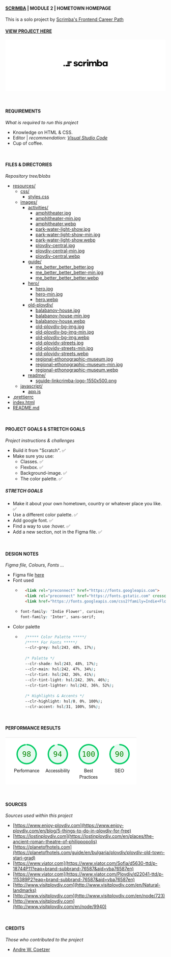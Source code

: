 #### [SCRIMBA](https://scrimba.com "SCrimba's website") | MODULE 2 | HOMETOWN HOMEPAGE

This is a solo project by [Scrimba's Frontend Career Path](https://scrimba.com/learn/frontend "Scrimba's frontend career path web page")

#### [VIEW PROJECT HERE]()

![Scrimba Logo](./resources/images/readme/scrimba-logo-1550x500.png "Scrimba Logo")

<br>

#### REQUIREMENTS
_What is required to run this project_

* Knowledge on HTML & CSS.
* Editor | _recommendation: [Visual Studio Code](https://code.visualstudio.com/ "Visual Studio Code Website")_
* Cup of coffee.

<br>

#### FILES & DIRECTORIES
_Repository tree/blobs_

* [resources/](./resources/)
    * [css/](./resources/css/)
        * [styles.css](./resources/css/styles.css)
    * [images/](./resources/images/)
        * [activities/](./resources/images/activities/)
            * [amphitheater.jpg](./resources/images/activities/amphitheater.jpg)
            * [amphitheater-min.jpg](./resources/images/activities/amphitheater-min.jpg.jpg)
            * [amphitheater.webp](./resources/images/activities/amphitheater.webp)
            * [park-water-light-show.jpg](./resources/images/activities/park-water-light-show.jpg)
            * [park-water-light-show-min.jpg](./resources/images/activities/park-water-light-show-min.jpg.jpg)
            * [park-water-light-show.webp](./resources/images/activities/park-water-light-show.webp)
            * [plovdiv-central.jpg](./resources/images/activities/plovdiv-central.jpg)
            * [plovdiv-central-min.jpg](./resources/images/activities/plovdiv-central-min.jpg)
            * [plovdiv-central.webp](./resources/images/activities/plovdiv-central.webp)
        * [guide/](./resources/images/guide/)
            * [me_better_better_better.jpg](./resources/images/guide/me_better_better_better.jpg)
            * [me_better_better_better-min.jpg](./resources/images/guide/me_better_better_better-min.jpg)
            * [me_better_better_better.webp](./resources/images/guide/me_better_better_better.webp)
        * [hero/](./resources/images/hero/)
            * [hero.jpg](./resources/images/hero/hero.jpg)
            * [hero-min.jpg](./resources/images/hero/hero.jpg)
            * [hero.webp](./resources/images/hero/hero.webp)
        * [old-plovdiv/](./resources/images/old-plovdiv/)
            * [balabanov-house.jpg](./resources/images/old-plovdiv/balabanov-house.jpg)
            * [balabanov-house-min.jpg](./resources/images/old-plovdiv/balabanov-house-min.jpg)
            * [balabanov-house.webp](./resources/images/old-plovdiv/balabanov-house.webp)
            * [old-plovdiv-bg-img.jpg](./resources/images/old-plovdiv/old-plovdiv-bg-img.jpg)
            * [old-plovdiv-bg-img-min.jpg](./resources/images/old-plovdiv/old-plovdiv-bg-img-min.jpg)
            * [old-plovdiv-bg-img.webp](./resources/images/old-plovdiv/old-plovdiv-bg-img.webp)
            * [old-plovidv-streets.jpg](./resources/images/old-plovdiv/old-plovidv-streets.jpg)
            * [old-plovidv-streets-min.jpg](./resources/images/old-plovdiv/old-plovidv-streets-min.jpg)
            * [old-plovidv-streets.webp](./resources/images/old-plovdiv/old-plovidv-streets.jpg)
            * [regional-ethonographic-museum.jpg](./resources/images/old-plovdiv/regional-ethonographic-museum.jpg)
            * [regional-ethonographic-museum-min.jpg](./resources/images/old-plovdiv/regional-ethonographic-museum-min.jpg)
            * [regional-ethonographic-museum.webp](./resources/images/old-plovdiv/regional-ethonographic-museum.webp)
        * [readme/](./resources/images/readme/)
            * [sguide-linkcrimba-logo-1550x500.png](./resources/images/readme/scrimba-logo-1550x500.png)
    * [javascript/](./resources/javascript/)
        * [app.js](./resources/javascript/app.js)
* [.prettierrc](./.prettierrc)
* [index.html](./index.html)
* [README.md](./README.md)

<br>

#### PROJECT GOALS & STRETCH GOALS
_Project instructions & challenges_

* Build it from "Scratch". ✅
* Make sure you use:
    * Classes. ✅
    * Flexbox. ✅
    * Background-image. ✅
    * The color palette. ✅

##### STRETCH GOALS

* Make it about your own hometown, country or whatever place you like. ✅
* Use a different color palette. ✅
* Add google font. ✅
* Find a way to use :hover. ✅
* Add a new section, not in the Figma file. ✅

<br>

#### DESIGN NOTES
_Figma file, Colours, Fonts ..._

* Figma file [here](https://www.figma.com/file/2QuGfAOcHaZJ6aHXfuamnK/Hometown-Homepage?node-id=0-1&t=WtumGk6qv89yGCUR-0)
* Font used 
    * ```html
        <link rel="preconnect" href="https://fonts.googleapis.com">
        <link rel="preconnect" href="https://fonts.gstatic.com" crossorigin>
        <link href="https://fonts.googleapis.com/css2?family=Indie+Flower&family=Inter:wght@400;500;700&display=swap" rel="stylesheet">
        ```

    *   ```css
        font-family: 'Indie Flower', cursive;
        font-family: 'Inter', sans-serif;
        ```
* Color palette
    * ```css
        /***** Color Palette *****/
        /***** For Fonts *****/
        --clr-grey: hsl(243, 48%, 17%);

        /* Palette */
        --clr-shade: hsl(243, 48%, 17%);
        --clr-main: hsl(242, 47%, 34%);
        --clr-tint: hsl(242, 36%, 41%);
        --clr-tint-light: hsl(242, 36%, 46%);
        --clr-tint-lighter: hsl(242, 36%, 52%);

        /* Highlights & Accents */
        --clr-highlight: hsl(0, 0%, 100%);
        --clr-accent: hsl(31, 100%, 50%);
      ```        

<br>

#### PERFORMANCE RESULTS

![Google Lighthouse Performance Results](./resources/images/readme/light-house-results.png 'Google Lighthouse Performance Results')

<br>

#### SOURCES
_Sources used within this project_

* [https://www.enjoy-plovdiv.com](https://www.enjoy-plovdiv.com/en/blog/5-things-to-do-in-plovdiv-for-free)
* [https://lostinplovdiv.com](https://lostinplovdiv.com/en/places/the-ancient-roman-theatre-of-philippopolis)
* [https://planetofhotels.com](https://planetofhotels.com/guide/en/bulgaria/plovdiv/plovdiv-old-town-stari-grad)
* [https://www.viator.com](https://www.viator.com/Sofia/d5630-ttd/p-18744P11?eap=brand-subbrand-76587&aid=vba76587en)
* [https://www.viator.com](https://www.viator.com/Plovdiv/d22041-ttd/p-115389P2?eap=brand-subbrand-76587&aid=vba76587en)
* [http://www.visitplovdiv.com](http://www.visitplovdiv.com/en/Natural-landmarks)
* [http://www.visitplovdiv.com](http://www.visitplovdiv.com/en/node/723)
* [http://www.visitplovdiv.com](http://www.visitplovdiv.com/en/node/9940)

<br>

#### CREDITS
_Those who contributed to the project_

* [Andre W. Coetzer](https://github.com/awcoetzer)

<br>

